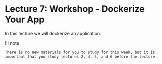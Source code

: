 # Lecture 7: Workshop - Dockerize Your App

In this lecture we will dockerize an application.

!!! note

    There is no new materials for you to study for this week, but it is important that you study lectures 2, 4, 5, and 6 before the lecture.
